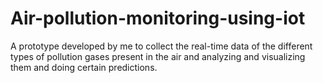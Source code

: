# Air-pollution-monitoring-using-iot
 A prototype developed by me to collect the real-time data of the different types of pollution gases present in the air and analyzing and visualizing them and doing certain predictions.
